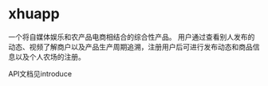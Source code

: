 # xhuapp

一个将自媒体娱乐和农产品电商相结合的综合性产品。
用户通过查看别人发布的动态、视频了解商户以及产品生产周期追溯，注册用户后可进行发布动态和商品信息以及个人农场的注册。

API文档见introduce
